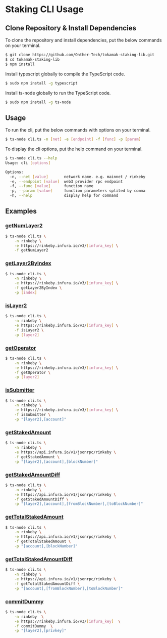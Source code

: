 # Staking CLI Usage

## Clone Repository & Install Dependencies
To clone the repository and install dependencies, put the below commands on your terminal.
```sh
$ git clone https://github.com/Onther-Tech/tokamak-staking-lib.git
$ cd tokamak-staking-lib
$ npm install
```

Install typescript globally to compile the TypeScript code.
```sh
$ sudo npm install -g typescript
```

Install ts-node globally to run the TypeScript code.
```sh
$ sudo npm install -g ts-node
```

## Usage
To run the cli, put the below commands with options on your terminal.
```sh
$ ts-node cli.ts -n [net] -e [endpoint] -f [func] -p [param]
```

To display the cli options, put the help command on your terminal.
```sh
$ ts-node cli.ts --help
Usage: cli [options]

Options:
  -n, --net [value]       network name. e.g. mainnet / rinkeby
  -e, --endpoint [value]  web3 provider rpc endpoint
  -f, --func [value]      function name
  -p, --param [value]     function parameters splited by comma
  -h, --help              display help for command
```

## Examples
### [getNumLayer2](./api_reference.md#getNumLayer2)
```sh
$ ts-node cli.ts \
    -n rinkeby \
    -e https://rinkeby.infura.io/v3/[infura_key] \
    -f getNumLayer2
```

### [getLayer2ByIndex](./api_reference.md#getLayer2ByIndex)
```sh
$ ts-node cli.ts \
    -n rinkeby \
    -e https://rinkeby.infura.io/v3/[infura_key] \
    -f getLayer2ByIndex \
    -p [index]
```

### [isLayer2](./api_reference.md#isLayer2)
```sh
$ ts-node cli.ts \
    -n rinkeby \
    -e https://rinkeby.infura.io/v3/[infura_key] \
    -f isLayer2 \
    -p [layer2]
```

### [getOperator](./api_reference.md#getOperator)
```sh
$ ts-node cli.ts \
    -n rinkeby \
    -e https://rinkeby.infura.io/v3/[infura_key] \
    -f getOperator \
    -p [layer2]
```

### [isSubmitter](./api_reference.md#isSubmitter)
```sh
$ ts-node cli.ts \
    -n rinkeby \
    -e https://rinkeby.infura.io/v3/[infura_key] \
    -f isSubmitter \
    -p "[layer2],[account]"
```

### [getStakedAmount](./api_reference.md#getStakedAmount)
```sh
$ ts-node cli.ts \
    -n rinkeby \
    -e https://api.infura.io/v1/jsonrpc/rinkeby \
    -f getStakedAmount \
    -p "[layer2],[account],[blockNumber]"
```

### [getStakedAmountDiff](./api_reference.md#getStakedAmountDiff)
```sh
$ ts-node cli.ts \
    -n rinkeby \
    -e https://api.infura.io/v1/jsonrpc/rinkeby \
    -f getStakedAmountDiff \
    -p "[layer2],[account],[fromBlockNumber],[toBlockNumber]"
```

### [getTotalStakedAmount](./api_reference.md#getTotalStakedAmount)
```sh
$ ts-node cli.ts \
    -n rinkeby \
    -e https://api.infura.io/v1/jsonrpc/rinkeby \
    -f getTotalStakedAmount \
    -p "[account],[blockNumber]"
```

### [getTotalStakedAmountDiff](./api_reference.md#getTotalStakedAmountDiff)
```sh
$ ts-node cli.ts \
    -n rinkeby \
    -e https://api.infura.io/v1/jsonrpc/rinkeby \
    -f getTotalStakedAmountDiff \
    -p "[account],[fromBlockNumber],[toBlockNumber]"
```

### [commitDummy](./api_reference.md#commitDummy)
```sh
$ ts-node cli.ts \
    -n rinkeby  \
    -e https://rinkeby.infura.io/v3/[infura_key]  \
    -f commitDummy  \
    -p "[layer2],[privkey]"
```
